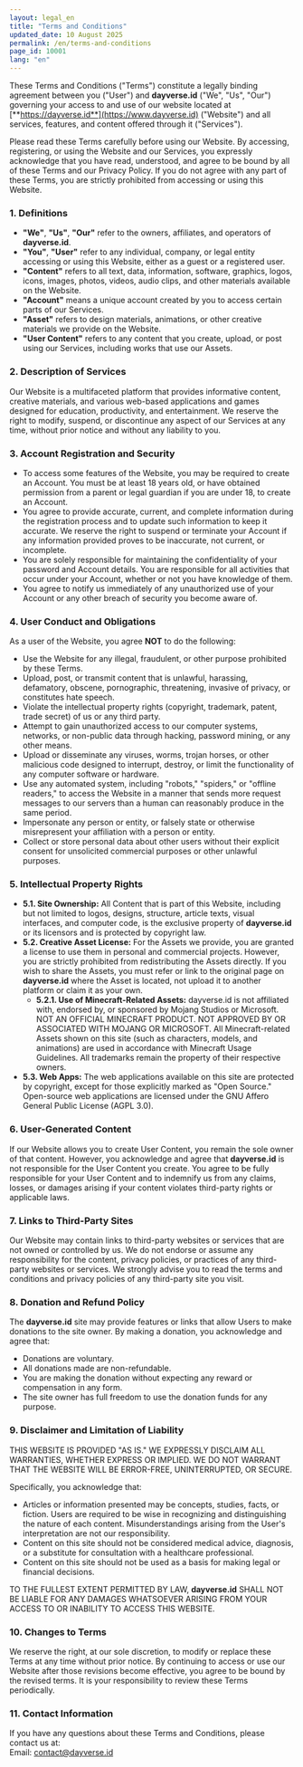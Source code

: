 ```yaml
---
layout: legal_en
title: "Terms and Conditions"
updated_date: 10 August 2025
permalink: /en/terms-and-conditions
page_id: 10001
lang: "en"
---
```



These Terms and Conditions ("Terms") constitute a legally binding agreement between you ("User") and **dayverse.id** ("We", "Us", "Our") governing your access to and use of our website located at [**https://dayverse.id**](https://www.dayverse.id) ("Website") and all services, features, and content offered through it ("Services").

Please read these Terms carefully before using our Website. By accessing, registering, or using the Website and our Services, you expressly acknowledge that you have read, understood, and agree to be bound by all of these Terms and our Privacy Policy. If you do not agree with any part of these Terms, you are strictly prohibited from accessing or using this Website.

### **1\. Definitions**

* **"We"**, **"Us"**, **"Our"** refer to the owners, affiliates, and operators of **dayverse.id**.  
* **"You"**, **"User"** refer to any individual, company, or legal entity accessing or using this Website, either as a guest or a registered user.  
* **"Content"** refers to all text, data, information, software, graphics, logos, icons, images, photos, videos, audio clips, and other materials available on the Website.  
* **"Account"** means a unique account created by you to access certain parts of our Services.  
* **"Asset"** refers to design materials, animations, or other creative materials we provide on the Website.  
* **"User Content"** refers to any content that you create, upload, or post using our Services, including works that use our Assets.

### **2\. Description of Services**

Our Website is a multifaceted platform that provides informative content, creative materials, and various web-based applications and games designed for education, productivity, and entertainment. We reserve the right to modify, suspend, or discontinue any aspect of our Services at any time, without prior notice and without any liability to you.

### **3\. Account Registration and Security**

* To access some features of the Website, you may be required to create an Account. You must be at least 18 years old, or have obtained permission from a parent or legal guardian if you are under 18, to create an Account.  
* You agree to provide accurate, current, and complete information during the registration process and to update such information to keep it accurate. We reserve the right to suspend or terminate your Account if any information provided proves to be inaccurate, not current, or incomplete.  
* You are solely responsible for maintaining the confidentiality of your password and Account details. You are responsible for all activities that occur under your Account, whether or not you have knowledge of them.  
* You agree to notify us immediately of any unauthorized use of your Account or any other breach of security you become aware of.

### **4\. User Conduct and Obligations**

As a user of the Website, you agree **NOT** to do the following:

* Use the Website for any illegal, fraudulent, or other purpose prohibited by these Terms.  
* Upload, post, or transmit content that is unlawful, harassing, defamatory, obscene, pornographic, threatening, invasive of privacy, or constitutes hate speech.  
* Violate the intellectual property rights (copyright, trademark, patent, trade secret) of us or any third party.  
* Attempt to gain unauthorized access to our computer systems, networks, or non-public data through hacking, password mining, or any other means.  
* Upload or disseminate any viruses, worms, trojan horses, or other malicious code designed to interrupt, destroy, or limit the functionality of any computer software or hardware.  
* Use any automated system, including "robots," "spiders," or "offline readers," to access the Website in a manner that sends more request messages to our servers than a human can reasonably produce in the same period.  
* Impersonate any person or entity, or falsely state or otherwise misrepresent your affiliation with a person or entity.  
* Collect or store personal data about other users without their explicit consent for unsolicited commercial purposes or other unlawful purposes.

### **5\. Intellectual Property Rights**

* **5.1. Site Ownership:** All Content that is part of this Website, including but not limited to logos, designs, structure, article texts, visual interfaces, and computer code, is the exclusive property of **dayverse.id** or its licensors and is protected by copyright law.  
* **5.2. Creative Asset License:** For the Assets we provide, you are granted a license to use them in personal and commercial projects. However, you are strictly prohibited from redistributing the Assets directly. If you wish to share the Assets, you must refer or link to the original page on **dayverse.id** where the Asset is located, not upload it to another platform or claim it as your own.  
  * **5.2.1. Use of Minecraft-Related Assets:** dayverse.id is not affiliated with, endorsed by, or sponsored by Mojang Studios or Microsoft. NOT AN OFFICIAL MINECRAFT PRODUCT. NOT APPROVED BY OR ASSOCIATED WITH MOJANG OR MICROSOFT. All Minecraft-related Assets shown on this site (such as characters, models, and animations) are used in accordance with Minecraft Usage Guidelines. All trademarks remain the property of their respective owners.  
* **5.3. Web Apps:** The web applications available on this site are protected by copyright, except for those explicitly marked as "Open Source." Open-source web applications are licensed under the GNU Affero General Public License (AGPL 3.0).

### **6\. User-Generated Content**

If our Website allows you to create User Content, you remain the sole owner of that content. However, you acknowledge and agree that **dayverse.id** is not responsible for the User Content you create. You agree to be fully responsible for your User Content and to indemnify us from any claims, losses, or damages arising if your content violates third-party rights or applicable laws.

### **7\. Links to Third-Party Sites**

Our Website may contain links to third-party websites or services that are not owned or controlled by us. We do not endorse or assume any responsibility for the content, privacy policies, or practices of any third-party websites or services. We strongly advise you to read the terms and conditions and privacy policies of any third-party site you visit.

### **8\. Donation and Refund Policy**

The **dayverse.id** site may provide features or links that allow Users to make donations to the site owner. By making a donation, you acknowledge and agree that:

* Donations are voluntary.  
* All donations made are non-refundable.  
* You are making the donation without expecting any reward or compensation in any form.  
* The site owner has full freedom to use the donation funds for any purpose.

### **9\. Disclaimer and Limitation of Liability**

THIS WEBSITE IS PROVIDED "AS IS." WE EXPRESSLY DISCLAIM ALL WARRANTIES, WHETHER EXPRESS OR IMPLIED. WE DO NOT WARRANT THAT THE WEBSITE WILL BE ERROR-FREE, UNINTERRUPTED, OR SECURE.

Specifically, you acknowledge that:

* Articles or information presented may be concepts, studies, facts, or fiction. Users are required to be wise in recognizing and distinguishing the nature of each content. Misunderstandings arising from the User's interpretation are not our responsibility.  
* Content on this site should not be considered medical advice, diagnosis, or a substitute for consultation with a healthcare professional.  
* Content on this site should not be used as a basis for making legal or financial decisions.

TO THE FULLEST EXTENT PERMITTED BY LAW, **dayverse.id** SHALL NOT BE LIABLE FOR ANY DAMAGES WHATSOEVER ARISING FROM YOUR ACCESS TO OR INABILITY TO ACCESS THIS WEBSITE.

### **10\. Changes to Terms**

We reserve the right, at our sole discretion, to modify or replace these Terms at any time without prior notice. By continuing to access or use our Website after those revisions become effective, you agree to be bound by the revised terms. It is your responsibility to review these Terms periodically.

### **11\. Contact Information**

If you have any questions about these Terms and Conditions, please contact us at:  
Email: contact@dayverse.id